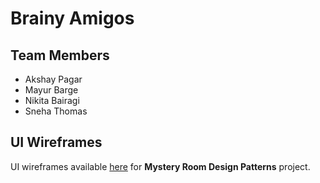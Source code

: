 # Brainy Amigos

## Team Members

- Akshay Pagar
- Mayur Barge
- Nikita Bairagi
- Sneha Thomas

## UI Wireframes

UI wireframes available [here](UI%Wireframes/README.md) for **Mystery Room Design Patterns** project.
